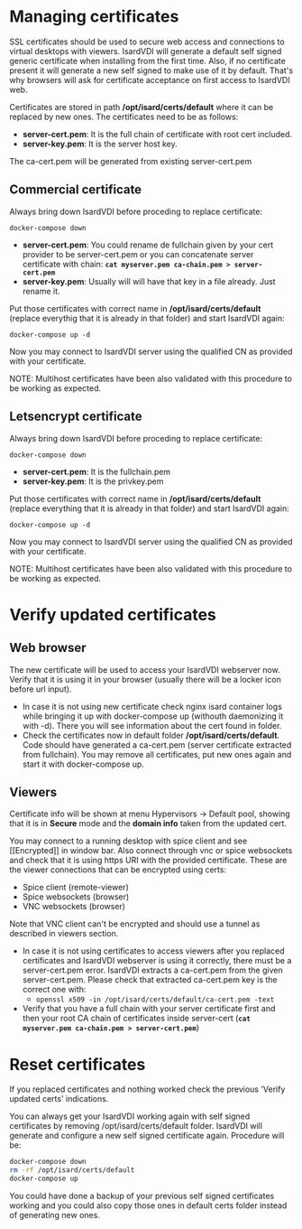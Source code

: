 # Managing certificates

SSL certificates should be used to secure web access and connections to virtual desktops with viewers. IsardVDI will generate a default self signed generic certificate when installing from the first time. Also, if no certificate present it will generate a new self signed to make use of it by default. That's why browsers will ask for certificate acceptance on first access to IsardVDI web.

Certificates are stored in path **/opt/isard/certs/default** where it can be replaced by new ones. The certificates need to be as follows:

- **server-cert.pem**: It is the full chain of certificate with root cert included.
- **server-key.pem**: It is the server host key.

The ca-cert.pem will be generated from existing server-cert.pem

## Commercial certificate

Always bring down IsardVDI before proceding to replace certificate:

```
docker-compose down
```

- **server-cert.pem**: You could rename de fullchain given by your cert provider  to be server-cert.pem or you can concatenate server certificate with chain: **`cat myserver.pem ca-chain.pem > server-cert.pem`**
- **server-key.pem**:  Usually will will have that key in a file already. Just rename it.

Put those certificates with correct name in **/opt/isard/certs/default** (replace everythig that it is already in that folder) and start IsardVDI again:

```
docker-compose up -d
```

Now you may connect to IsardVDI server using the qualified CN as provided with your certificate.

NOTE: Multihost certificates have been also validated with this procedure to be working as expected.

## Letsencrypt certificate

Always bring down IsardVDI before proceding to replace certificate:

```
docker-compose down
```

- **server-cert.pem**: It is the fullchain.pem
- **server-key.pem**:  It is the privkey.pem

Put those certificates with correct name in **/opt/isard/certs/default** (replace everything that it is already in that folder) and start IsardVDI again:

```
docker-compose up -d
```

Now you may connect to IsardVDI server using the qualified CN as provided with your certificate.

NOTE: Multihost certificates have been also validated with this procedure to be working as expected.

# Verify updated certificates

## Web browser

The new certificate will be used to access your IsardVDI webserver now. Verify that it is using it in your browser (usually there will be a locker icon before url input).

- In case it is not using new certificate check nginx isard container logs while bringing it up with docker-compose up (withouth daemonizing it with -d). There you will see information about the cert found in folder. 
- Check the certificates now in default folder **/opt/isard/certs/default**. Code should have generated a ca-cert.pem (server certificate extracted from fullchain). You may remove all certificates, put new ones again and start it with docker-compose up.

## Viewers

Certificate info will be shown at menu Hypervisors -> Default pool, showing that it is in **Secure** mode and the **domain info** taken from the updated cert. 

You may connect to a running desktop with spice client and see [[Encrypted]] in window bar. Also connect through vnc or spice websockets and check that it is using https URI with the provided certificate. These are the viewer connections that can be encrypted using certs:

- Spice client (remote-viewer)
- Spice websockets (browser)
- VNC websockets (browser)

Note that VNC client can't be encrypted and should use a tunnel as described in viewers section.

- In case it is not using certificates to access viewers after you replaced certificates and IsardVDI webserver is using it correctly, there must be a server-cert.pem error. IsardVDI extracts a ca-cert.pem from the given server-cert.pem. Please check that extracted ca-cert.pem key is the correct one with:
  - `openssl x509 -in /opt/isard/certs/default/ca-cert.pem -text`
- Verify that you have a full chain with your server certificate first and then your root CA chain of certificates inside server-cert (**`cat myserver.pem ca-chain.pem > server-cert.pem`**)

# Reset certificates

If you replaced certificates and nothing worked check the previous 'Verify updated certs' indications.

You can always get your IsardVDI working again with self signed certificates by removing /opt/isard/certs/default folder. IsardVDI will generate and configure a new self signed certificate again. Procedure will be:

```bash
docker-compose down
rm -rf /opt/isard/certs/default
docker-compose up
```

You could have done a backup of your previous self signed certificates working and you could also copy those ones in default certs folder instead of generating new ones.

 